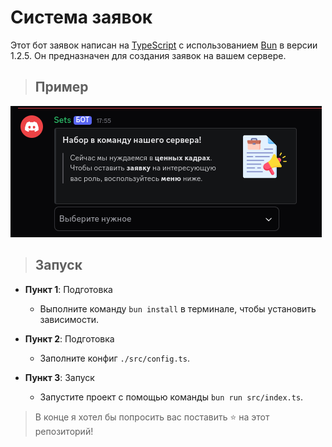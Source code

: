 # Система заявок

Этот бот заявок написан на [TypeScript](https://www.typescriptlang.org/) с использованием [Bun](https://bun.sh) в версии 1.2.5. Он предназначен для создания заявок на вашем сервере.

> ## Пример

![visual](./assets/Example.png)

> ## Запуск

- **Пункт 1**: Подготовка
  - Выполните команду `bun install` в терминале, чтобы установить зависимости.

- **Пункт 2**: Подготовка
  - Заполните конфиг `./src/config.ts`.

- **Пункт 3**: Запуск
  - Запустите проект с помощью команды `bun run src/index.ts`.

> В конце я хотел бы попросить вас поставить ⭐ на этот репозиторий!
